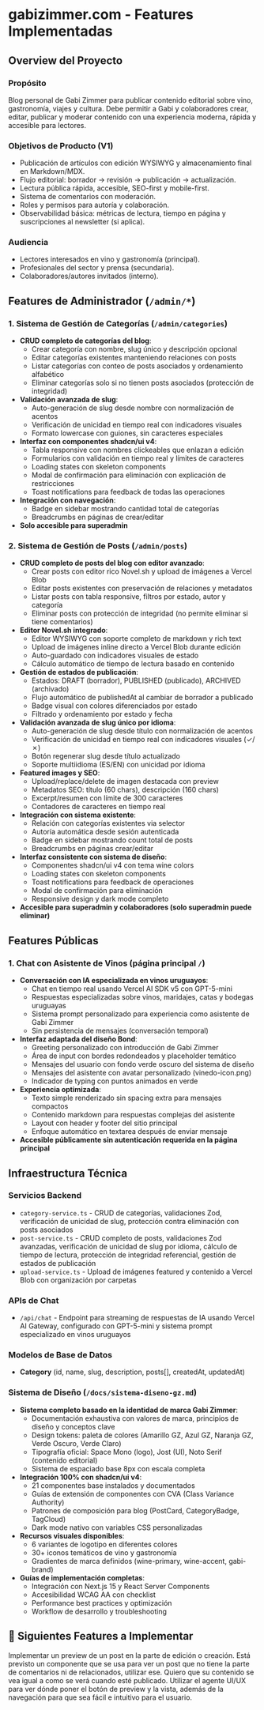 # gabizimmer.com - Features Implementadas

## Overview del Proyecto

### Propósito
Blog personal de Gabi Zimmer para publicar contenido editorial sobre vino, gastronomía, viajes y cultura. Debe permitir a Gabi y colaboradores crear, editar, publicar y moderar contenido con una experiencia moderna, rápida y accesible para lectores.

### Objetivos de Producto (V1)
- Publicación de artículos con edición WYSIWYG y almacenamiento final en Markdown/MDX.
- Flujo editorial: borrador → revisión → publicación → actualización.
- Lectura pública rápida, accesible, SEO-first y mobile-first.
- Sistema de comentarios con moderación.
- Roles y permisos para autoría y colaboración.
- Observabilidad básica: métricas de lectura, tiempo en página y suscripciones al newsletter (si aplica).

### Audiencia
- Lectores interesados en vino y gastronomía (principal).
- Profesionales del sector y prensa (secundaria).
- Colaboradores/autores invitados (interno).

## Features de Administrador (`/admin/*`)

### 1. Sistema de Gestión de Categorías (`/admin/categories`)
- **CRUD completo de categorías del blog**:
  - Crear categoría con nombre, slug único y descripción opcional
  - Editar categorías existentes manteniendo relaciones con posts
  - Listar categorías con conteo de posts asociados y ordenamiento alfabético
  - Eliminar categorías solo si no tienen posts asociados (protección de integridad)
- **Validación avanzada de slug**:
  - Auto-generación de slug desde nombre con normalización de acentos
  - Verificación de unicidad en tiempo real con indicadores visuales
  - Formato lowercase con guiones, sin caracteres especiales
- **Interfaz con componentes shadcn/ui v4**:
  - Tabla responsive con nombres clickeables que enlazan a edición
  - Formularios con validación en tiempo real y límites de caracteres
  - Loading states con skeleton components
  - Modal de confirmación para eliminación con explicación de restricciones
  - Toast notifications para feedback de todas las operaciones
- **Integración con navegación**:
  - Badge en sidebar mostrando cantidad total de categorías
  - Breadcrumbs en páginas de crear/editar
- **Solo accesible para superadmin**

### 2. Sistema de Gestión de Posts (`/admin/posts`)
- **CRUD completo de posts del blog con editor avanzado**:
  - Crear posts con editor rico Novel.sh y upload de imágenes a Vercel Blob
  - Editar posts existentes con preservación de relaciones y metadatos
  - Listar posts con tabla responsive, filtros por estado, autor y categoría
  - Eliminar posts con protección de integridad (no permite eliminar si tiene comentarios)
- **Editor Novel.sh integrado**:
  - Editor WYSIWYG con soporte completo de markdown y rich text
  - Upload de imágenes inline directo a Vercel Blob durante edición
  - Auto-guardado con indicadores visuales de estado
  - Cálculo automático de tiempo de lectura basado en contenido
- **Gestión de estados de publicación**:
  - Estados: DRAFT (borrador), PUBLISHED (publicado), ARCHIVED (archivado)
  - Flujo automático de publishedAt al cambiar de borrador a publicado
  - Badge visual con colores diferenciados por estado
  - Filtrado y ordenamiento por estado y fecha
- **Validación avanzada de slug único por idioma**:
  - Auto-generación de slug desde título con normalización de acentos
  - Verificación de unicidad en tiempo real con indicadores visuales (✓/✗)
  - Botón regenerar slug desde título actualizado
  - Soporte multiidioma (ES/EN) con unicidad por idioma
- **Featured images y SEO**:
  - Upload/replace/delete de imagen destacada con preview
  - Metadatos SEO: título (60 chars), descripción (160 chars)
  - Excerpt/resumen con límite de 300 caracteres
  - Contadores de caracteres en tiempo real
- **Integración con sistema existente**:
  - Relación con categorías existentes via selector
  - Autoría automática desde sesión autenticada
  - Badge en sidebar mostrando count total de posts
  - Breadcrumbs en páginas crear/editar
- **Interfaz consistente con sistema de diseño**:
  - Componentes shadcn/ui v4 con tema wine colors
  - Loading states con skeleton components
  - Toast notifications para feedback de operaciones
  - Modal de confirmación para eliminación
  - Responsive design y dark mode completo
- **Accesible para superadmin y colaboradores (solo superadmin puede eliminar)**

## Features Públicas

### 1. Chat con Asistente de Vinos (página principal `/`)
- **Conversación con IA especializada en vinos uruguayos**:
  - Chat en tiempo real usando Vercel AI SDK v5 con GPT-5-mini
  - Respuestas especializadas sobre vinos, maridajes, catas y bodegas uruguayas
  - Sistema prompt personalizado para experiencia como asistente de Gabi Zimmer
  - Sin persistencia de mensajes (conversación temporal)
- **Interfaz adaptada del diseño Bond**:
  - Greeting personalizado con introducción de Gabi Zimmer
  - Área de input con bordes redondeados y placeholder temático
  - Mensajes del usuario con fondo verde oscuro del sistema de diseño
  - Mensajes del asistente con avatar personalizado (vinedo-icon.png)
  - Indicador de typing con puntos animados en verde
- **Experiencia optimizada**:
  - Texto simple renderizado sin spacing extra para mensajes compactos
  - Contenido markdown para respuestas complejas del asistente
  - Layout con header y footer del sitio principal
  - Enfoque automático en textarea después de enviar mensaje
- **Accesible públicamente sin autenticación requerida en la página principal**

## Infraestructura Técnica

### Servicios Backend
- `category-service.ts` - CRUD de categorías, validaciones Zod, verificación de unicidad de slug, protección contra eliminación con posts asociados
- `post-service.ts` - CRUD completo de posts, validaciones Zod avanzadas, verificación de unicidad de slug por idioma, cálculo de tiempo de lectura, protección de integridad referencial, gestión de estados de publicación
- `upload-service.ts` - Upload de imágenes featured y contenido a Vercel Blob con organización por carpetas

### APIs de Chat
- `/api/chat` - Endpoint para streaming de respuestas de IA usando Vercel AI Gateway, configurado con GPT-5-mini y sistema prompt especializado en vinos uruguayos

### Modelos de Base de Datos
- **Category** (id, name, slug, description, posts[], createdAt, updatedAt)

### Sistema de Diseño (`/docs/sistema-diseno-gz.md`)
- **Sistema completo basado en la identidad de marca Gabi Zimmer**:
  - Documentación exhaustiva con valores de marca, principios de diseño y conceptos clave
  - Design tokens: paleta de colores (Amarillo GZ, Azul GZ, Naranja GZ, Verde Oscuro, Verde Claro)
  - Tipografía oficial: Space Mono (logo), Jost (UI), Noto Serif (contenido editorial)
  - Sistema de espaciado base 8px con escala completa
- **Integración 100% con shadcn/ui v4**:
  - 21 componentes base instalados y documentados
  - Guías de extensión de componentes con CVA (Class Variance Authority)
  - Patrones de composición para blog (PostCard, CategoryBadge, TagCloud)
  - Dark mode nativo con variables CSS personalizadas
- **Recursos visuales disponibles**:
  - 6 variantes de logotipo en diferentes colores
  - 30+ iconos temáticos de vino y gastronomía
  - Gradientes de marca definidos (wine-primary, wine-accent, gabi-brand)
- **Guías de implementación completas**:
  - Integración con Next.js 15 y React Server Components
  - Accesibilidad WCAG AA con checklist
  - Performance best practices y optimización
  - Workflow de desarrollo y troubleshooting

## 🚀 Siguientes Features a Implementar

<!-- Esta sección será actualizada dinámicamente como parte del proceso de desarrollo con agentes 
Template (no borrar):
<FEATURE number="1" status="PENDING" prp-file-path="">
...
</FEATURE>
-->

<FEATURE number="1" status="CREATING-PRP" prp-file-path="">
Implementar un preview de un post en la parte de edición o creación.
Está previsto un componente que se usa para ver un post que no tiene la parte de comentarios ni de relacionados, utilizar ese. Quiero que su contenido se vea igual a como se verá cuando esté publicado.
Utilizar el agente UI/UX para ver dónde poner el botón de preview y la vista, además de la navegación para que sea fácil e intuitivo para el usuario.
</FEATURE>

